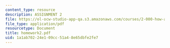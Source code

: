 ```yaml
---
content_type: resource
description: ASSIGNMENT 2
file: https://ol-ocw-studio-app-qa.s3.amazonaws.com/courses/2-000-how-and-why-machines-work-spring-2002/1a1ab70224e109cc51a48e65dbfe2fe7_homework2.pdf
file_type: application/pdf
resourcetype: Document
title: homework2.pdf
uid: 1a1ab702-24e1-09cc-51a4-8e65dbfe2fe7
---
```

